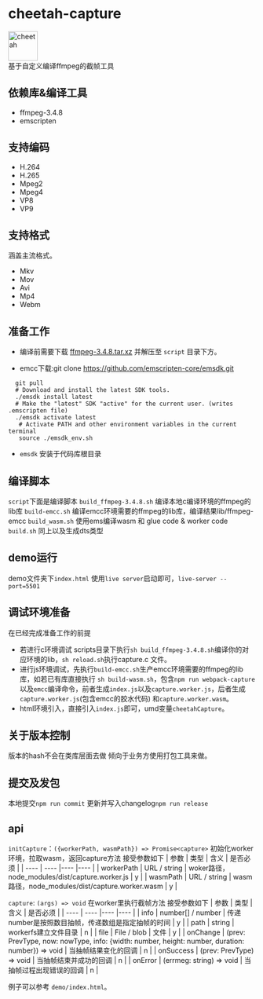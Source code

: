 # cheetah-capture

<div>
<img src="http://bj.bcebos.com/baidu-rmb-video-cover-1/goods/2022-11/1668701480293/dd3a15fcc40b.png" height="60" alt="cheetah" />
</div>
基于自定义编译ffmpeg的截帧工具

## 依赖库&编译工具

* ffmpeg-3.4.8
* emscripten

## 支持编码

* H.264
* H.265
* Mpeg2
* Mpeg4
* VP8
* VP9

## 支持格式

涵盖主流格式。

* Mkv
* Mov
* Avi
* Mp4
* Webm

## 准备工作

* 编译前需要下载 [ffmpeg-3.4.8.tar.xz](http://ffmpeg.org/releases/ffmpeg-3.4.8.tar.xz) 并解压至 `script` 目录下方。

* emcc下载:git clone https://github.com/emscripten-core/emsdk.git

```shell
  git pull
  # Download and install the latest SDK tools.
  ./emsdk install latest
  # Make the "latest" SDK "active" for the current user. (writes .emscripten file)
  ./emsdk activate latest
   # Activate PATH and other environment variables in the current terminal
   source ./emsdk_env.sh
```

* `emsdk` 安装于代码库根目录

## 编译脚本

`script`下面是编译脚本
`build_ffmpeg-3.4.8.sh` 编译本地c编译环境的ffmpeg的lib库
`build-emcc.sh` 编译emcc环境需要的ffmpeg的lib库，编译结果lib/ffmpeg-emcc
`build_wasm.sh` 使用ems编译wasm 和 glue code & worker code
`build.sh` 同上以及生成dts类型

## demo运行

demo文件夹下`index.html` 使用`live server`启动即可，`live-server --port=5501`

## 调试环境准备

在已经完成准备工作的前提

- 若进行c环境调试 scripts目录下执行`sh build_ffmpeg-3.4.8.sh`编译你的对应环境的lib，`sh reload.sh`执行capture.c 文件。
- 进行js环境调试，先执行`build-emcc.sh`生产emcc环境需要的ffmpeg的lib库，如若已有库直接执行 `sh build-wasm.sh`，包含`npm run webpack-capture`以及`emcc`编译命令，前者生成`index.js`以及`capture.worker.js`，后者生成`capture.worker.js`(包含emcc的胶水代码) 和`capture.worker.wasm`。
- html环境引入，直接引入`index.js`即可，umd变量`cheetahCapture`。

## 关于版本控制

版本的hash不会在类库层面去做 倾向于业务方使用打包工具来做。

## 提交及发包

本地提交`npm run commit`
更新并写入changelog`npm run release`

## api

`initCapture`：`({workerPath, wasmPath}) => Promise<capture>` 初始化worker环境，拉取wasm，返回capture方法
接受参数如下
|  参数   | 类型  | 含义  | 是否必须  |
|  ----  | ----  |----  |----  |
| workerPath  | URL / string | woker路径，node_modules/dist/capture.worker.js  | y  |
| wasmPath  | URL / string | wasm路径，node_modules/dist/capture.worker.wasm | y |

`capture`: `(args) => void` 在worker里执行截帧方法
接受参数如下
|  参数   | 类型  |含义  | 是否必须  |
|  ----  | ----  |----  |----  |
| info  | number[] / number |  传递number是按照数目抽帧，传递数组是指定抽帧的时间 | y |
| path  | string | workerfs建立文件目录 | n |
| file  | File / blob |  文件  | y |
| onChange  | (prev: PrevType, now: nowType, info: {width: number, height: number, duration: number}) => void | 当抽帧结果变化的回调  | n |
| onSuccess  | (prev: PrevType) => void  | 当抽帧结束并成功的回调  | n |
| onError  | (errmeg: string) => void | 当抽帧过程出现错误的回调  | n |

例子可以参考 `demo/index.html`。